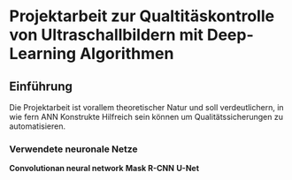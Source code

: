 # Projektarbeit zur Qualtitäskontrolle von Ultraschallbildern mit Deep-Learning Algorithmen 

## Einführung 
Die Projektarbeit ist vorallem theoretischer Natur und soll verdeutlichern, in wie fern ANN Konstrukte
Hilfreich sein können um Qualitätssicherungen zu automatisieren. 

### Verwendete neuronale Netze 

**Convolutionan neural network**
**Mask R-CNN**
**U-Net**